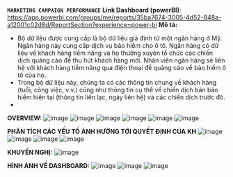 **`MARKETING CAMPAIGN PERFORMANCE`**
**Link Dashboard (powerBI)**: https://app.powerbi.com/groups/me/reports/35ba7674-3005-4d52-848a-a12001c02d8d/ReportSection?experience=power-bi
**Mô tả:**
- Bộ dữ liệu được cung cấp là bộ dữ liệu giả định từ một ngân hàng ở Mỹ. Ngân hàng này cung cấp dịch vụ bảo hiểm cho ô tô. Ngân hàng có dữ liệu về khách hàng tiềm năng và họ thường xuyên tổ chức các chiến dịch quảng cáo để thu hút khách hàng mới. Nhân viên ngân hàng sẽ liên hệ với khách hàng tiềm năng qua điện thoại để quảng cáo về bảo hiểm ô tô của họ.
- Trong bộ dữ liệu này, chúng ta có các thông tin chung về khách hàng (tuổi, công việc, v.v.) cũng như thông tin cụ thể về chiến dịch bán bảo hiểm hiện tại (thông tin liên lạc, ngày liên hệ) và các chiến dịch trước đó.
- 
**OVERVIEW:**
![image](https://github.com/user-attachments/assets/233bbec5-eb85-46bd-a976-b48b1c5d0000)
![image](https://github.com/user-attachments/assets/f8a15d66-2dcd-45d5-b064-2b7b1c70ef10)
![image](https://github.com/user-attachments/assets/13e50c53-dc54-4b6a-8bfc-aa7ceaec36aa)
![image](https://github.com/user-attachments/assets/0c5c5425-b321-4884-8b71-5eaea8133b25)
![image](https://github.com/user-attachments/assets/d4049139-e463-4119-adba-b1fbada3ae68)
![image](https://github.com/user-attachments/assets/f967ede5-e451-4c37-9b67-dc0cddcac26c)

**PHÂN TÍCH CÁC YẾU TỐ ẢNH HƯỞNG TỚI QUYẾT ĐỊNH CỦA KH**
![image](https://github.com/user-attachments/assets/d57fc388-6842-41bd-b47b-be3e907f76f1)
![image](https://github.com/user-attachments/assets/bb7b79ab-0289-4062-a8b6-2ee49bedd88e)
![image](https://github.com/user-attachments/assets/efa732e9-ea47-420f-a54d-33dd34ce1ffa)
![image](https://github.com/user-attachments/assets/356131b6-b004-4a7d-babe-611d8a9fe8c2)

**KHUYẾN NGHỊ:**
![image](https://github.com/user-attachments/assets/30af2a7e-3888-4330-a4f5-e7762ef29ba1)

**HÌNH ẢNH VỀ DASHBOARD:**
![image](https://github.com/user-attachments/assets/a3f7e090-ae3e-41f2-bec9-0809691caae5)
![image](https://github.com/user-attachments/assets/14e64319-caab-4b3a-9111-e309efe82143)
![image](https://github.com/user-attachments/assets/c75bb352-ff0f-4e1e-942a-7e8faa0acd38)
